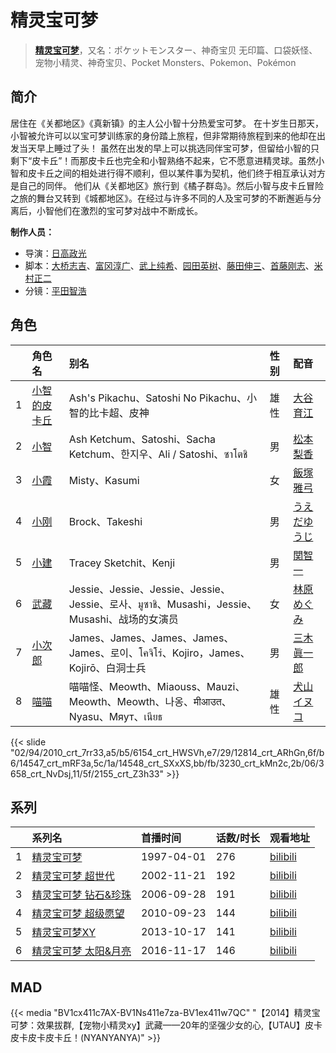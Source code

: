 # 精灵宝可梦


> <u>**[精灵宝可梦](http://bgm.tv/subject/3019)**</u>，又名：ポケットモンスター、神奇宝贝 无印篇、口袋妖怪、宠物小精灵、神奇宝贝、Pocket Monsters、Pokemon、Pokémon

## 简介


居住在《关都地区》《真新镇》的主人公小智十分热爱宝可梦。
在十岁生日那天，小智被允许可以以宝可梦训练家的身份踏上旅程，但非常期待旅程到来的他却在出发当天早上睡过了头！
虽然在出发的早上可以挑选同伴宝可梦，但留给小智的只剩下“皮卡丘”！而那皮卡丘也完全和小智熟络不起来，它不愿意进精灵球。虽然小智和皮卡丘之间的相处进行得不顺利，但以某件事为契机，他们终于相互承认对方是自己的同伴。
他们从《关都地区》旅行到《橘子群岛》。然后小智与皮卡丘冒险之旅的舞台又转到《城都地区》。在经过与许多不同的人及宝可梦的不断邂逅与分离后，小智他们在激烈的宝可梦对战中不断成长。

**制作人员：**
- 导演：[日高政光](http://bgm.tv/person/777)
- 脚本：[大桥志吉](http://bgm.tv/person/319)、[富冈淳广](http://bgm.tv/person/498)、[武上纯希](http://bgm.tv/person/294)、[园田英树](http://bgm.tv/person/1359)、[藤田伸三](http://bgm.tv/person/218)、[首藤刚志](http://bgm.tv/person/1741)、[米村正二](http://bgm.tv/person/571)
- 分镜：[平田智浩](http://bgm.tv/person/68)

## 角色

|     |   角色名   |   别名  | 性别 |  配音  |
|:--- |:------  |:----      |:---  |:--   |
| 1 | [小智的皮卡丘](http://bgm.tv/character/2010) | Ash's Pikachu、Satoshi No Pikachu、小智的比卡超、皮神 | 雄性 | [大谷育江](http://bgm.tv/person/3906) |
| 2 | [小智](http://bgm.tv/character/6154) | Ash Ketchum、Satoshi、Sacha Ketchum、한지우、Ali / Satoshi、ซาโตชิ | 男 | [松本梨香](http://bgm.tv/person/4205) |
| 3 | [小霞](http://bgm.tv/character/12814) | Misty、Kasumi | 女 | [飯塚雅弓](http://bgm.tv/person/3881) |
| 4 | [小刚](http://bgm.tv/character/14547) | Brock、Takeshi | 男 | [うえだゆうじ](http://bgm.tv/person/4657) |
| 5 | [小建](http://bgm.tv/character/14548) | Tracey Sketchit、Kenji | 男 | [関智一](http://bgm.tv/person/3868) |
| 6 | [武藏](http://bgm.tv/character/3230) | Jessie、Jessie、Jessie、Jessie、Jessie、로사、มูซาชิ、Musashi，Jessie、Musashi、战场的女演员 | 女 | [林原めぐみ](http://bgm.tv/person/3919) |
| 7 | [小次郎](http://bgm.tv/character/3658) | James、James、James、James、James、로이、โคจิโร่、Kojiro，James、Kojirō、白洞士兵 | 男 | [三木眞一郎](http://bgm.tv/person/4101) |
| 8 | [喵喵](http://bgm.tv/character/2155) | 喵喵怪、Meowth、Miaouss、Mauzi、Meowth、Meowth、나옹、मीआउत、Nyasu、Мяут、เนียธ | 雄性 | [犬山イヌコ](http://bgm.tv/person/4028) |

{{< slide "02/94/2010_crt_7rr33,a5/b5/6154_crt_HWSVh,e7/29/12814_crt_ARhGn,6f/b6/14547_crt_mRF3a,5c/1a/14548_crt_SXxXS,bb/fb/3230_crt_kMn2c,2b/06/3658_crt_NvDsj,11/5f/2155_crt_Z3h33" >}}

## 系列

|     |   系列名   |   首播时间  | 话数/时长  | 观看地址 |
|:---  |:------    |:----      |:---       |:---  |
| 1 |[精灵宝可梦](https://bgm.tv/subject/3019)| 1997-04-01 | 276 | [bilibili](ttps://www.bilibili.com/bangumi/play/ss5761)  |
| 2 |[精灵宝可梦 超世代](https://bgm.tv/subject/3020)| 2002-11-21 | 192 | [bilibili](https://www.bilibili.com/bangumi/play/ss6161)  |
| 3 |[精灵宝可梦 钻石&amp;珍珠](https://bgm.tv/subject/3021)| 2006-09-28 | 191 | [bilibili](https://www.bilibili.com/bangumi/play/ss6162)  |
| 4 |[精灵宝可梦 超级愿望](https://bgm.tv/subject/8401)| 2010-09-23 | 144 | [bilibili](https://www.bilibili.com/bangumi/play/ss6164)  |
| 5 |[精灵宝可梦XY](https://bgm.tv/subject/78799)| 2013-10-17 | 141 | [bilibili](https://www.bilibili.com/bangumi/play/ss5762)  |
| 6 |[精灵宝可梦 太阳&amp;月亮](https://bgm.tv/subject/192680)| 2016-11-17 | 146 | [bilibili](https://www.bilibili.com/bangumi/play/ss23795)  |


## MAD

{{< media  "BV1cx411c7AX-BV1Ns411e7za-BV1ex411w7QC" 
"【2014】精灵宝可梦：效果拔群,【宠物小精灵xy】武藏——20年的坚强少女的心,【UTAU】皮卡皮卡皮卡皮卡丘！(NYANYANYA)"  >}}

